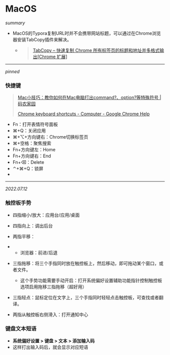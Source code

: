 # MacOS

*summary*

- MacOS的Typora复制URL时并不会携带网站标题，可以通过在Chrome浏览器安装TabCopy插件来解决。

  - > [TabCopy – 快速复制 Chrome 所有标签页的标题和地址并多格式输出[Chrome 扩展]](http://www.apprcn.com/tabcopy.html)

---

*pinned*

### 快捷键

> [Mac小技巧：教你如何在Mac电脑打出command?、option?等特殊符号 | 码农家园](https://www.codenong.com/cs110921108/)
>
> [Chrome keyboard shortcuts - Computer - Google Chrome Help](https://support.google.com/chrome/answer/157179?hl=en&co=GENIE.Platform%3DDesktop#zippy=%2Ctab-window-shortcuts)

- Fn：打开表情符号面板
- ⌘+Q：关闭应用
- ⌘+⌥+方向键右：Chrome切换标签页
- ⌘+空格：聚焦搜索
- Fn+方向键左：Home
- Fn+方向键右：End
- Fn+⌫：Delete
- ⌃+⌘+Q：锁屏
- 

---

*2022.07.12*

### 触控板手势

- 四指缩小/放大：应用台/应用/桌面
- 四指向上：调出后台
- 两指平移：

- - 浏览器：前进/后退

- 三指拖移：将三个手指同时放在触控板上，然后移动，即可拖动某个窗口，或者文件。
  - 这个手势功能需要手动开启：打开系统偏好设置辅助功能指针控制触控板选项启用拖移三指拖移（超好用）

- 三指轻点：鼠标定位在文字上，三个手指同时轻轻点击触控板，可查找或者翻译。

- 两指从触控板右侧滑入：打开通知中心

### 键盘文本短语

- **系统偏好设置 > 键盘 > 文本 > 添加输入码**
- 这样打出输入码后，就会显示对应短语
